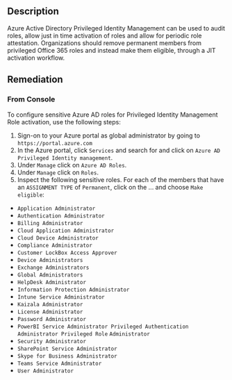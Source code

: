 ## Description

Azure Active Directory Privileged Identity Management can be used to audit roles, allow just in time activation of roles and allow for periodic role attestation. Organizations should remove permanent members from privileged Office 365 roles and instead make them eligible, through a JIT activation workflow.

## Remediation

### From Console

To configure sensitive Azure AD roles for Privileged Identity Management Role activation, use the following steps:

1. Sign-on to your Azure portal as global administrator by going to `https://portal.azure.com`
2. In the Azure portal, click `Services` and search for and click on `Azure AD Privileged Identity management`.
3. Under `Manage` click on `Azure AD Roles`.
4. Under `Manage` click on `Roles`.
5. Inspect the following sensitive roles. For each of the members that have an
`ASSIGNMENT TYPE` of `Permanent`, click on the ... and choose `Make eligible`:
- `Application Administrator`
- `Authentication Administrator`
- `Billing Administrator`
- `Cloud Application Administrator`
- `Cloud Device Administrator`
- `Compliance Administrator`
- `Customer LockBox Access Approver`
- `Device Administrators`
- `Exchange Administrators`
- `Global Administrators`
- `HelpDesk Administrator`
- `Information Protection Administrator`
- `Intune Service Administrator`
- `Kaizala Administrator`
- `License Administrator`
- `Password Administrator`
- `PowerBI Service Administrator Privileged Authentication Administrator Privileged Role` `Administrator`
- `Security Administrator`
- `SharePoint Service Administrator`
- `Skype for Business Administrator`
- `Teams Service Administrator`
- `User Administrator`
